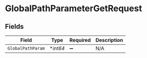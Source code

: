 # GlobalPathParameterGetRequest


## Fields

| Field              | Type               | Required           | Description        |
| ------------------ | ------------------ | ------------------ | ------------------ |
| `GlobalPathParam`  | **int64*           | :heavy_minus_sign: | N/A                |